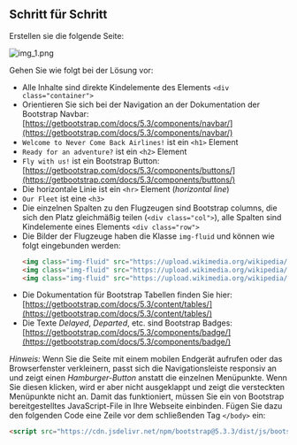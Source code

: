 ## Schritt für Schritt

Erstellen sie die folgende Seite:

![img_1.png](img/airline.png)

Gehen Sie wie folgt bei der Lösung vor:

* Alle Inhalte sind direkte Kindelemente des Elements `<div class="container">`
* Orientieren Sie sich bei der Navigation an der Dokumentation der Bootstrap Navbar: [https://getbootstrap.com/docs/5.3/components/navbar/](https://getbootstrap.com/docs/5.3/components/navbar/)
* `Welcome to Never Come Back Airlines!` ist ein `<h1>` Element
* `Ready for an adventure?` ist ein `<h2>` Element
* `Fly with us!` ist ein Bootstrap Button: [https://getbootstrap.com/docs/5.3/components/buttons/](https://getbootstrap.com/docs/5.3/components/buttons/)
* Die horizontale Linie ist ein `<hr>` Element (*horizontal line*)
* `Our Fleet` ist eine `<h3>`
* Die einzelnen Spalten zu den Flugzeugen sind Bootstrap columns, die sich den Platz gleichmäßig teilen (`<div class="col">`), alle Spalten sind Kindelemente eines Elements `<div class="row">`
* Die Bilder der Flugzeuge haben die Klasse `img-fluid` und können wie folgt eingebunden werden:
  ```html
  <img class="img-fluid" src="https://upload.wikimedia.org/wikipedia/commons/thumb/b/b5/Airbus_A320neo_landing_08.jpg/1280px-Airbus_A320neo_landing_08.jpg"/>
  <img class="img-fluid" src="https://upload.wikimedia.org/wikipedia/commons/8/82/Airbus_A380_blue_sky.jpg"/>
  <img class="img-fluid" src="https://upload.wikimedia.org/wikipedia/commons/5/50/Boeing_787-8_maiden_flight_overhead_view.jpg"/>
  ```
* Die Dokumentation für Bootstrap Tabellen finden Sie hier: [https://getbootstrap.com/docs/5.3/content/tables/](https://getbootstrap.com/docs/5.3/content/tables/)
* Die Texte *Delayed*, *Departed*, etc. sind Bootstrap Badges: [https://getbootstrap.com/docs/5.3/components/badge/](https://getbootstrap.com/docs/5.3/components/badge/)

*Hinweis:* Wenn Sie die Seite mit einem mobilen Endgerät aufrufen oder das Browserfenster verkleinern, passt sich die Navigationsleiste responsiv an und zeigt einen *Hamburger-Button* anstatt die einzelnen Menüpunkte. Wenn Sie diesen klicken, wird er aber nicht ausgeklappt und zeigt die versteckten Menüpunkte nicht an. Damit das funktioniert, müssen Sie ein von Bootstrap bereitgestelltes JavaScript-File in Ihre Webseite einbinden. Fügen Sie dazu den folgenden Code eine Zeile vor dem schließenden Tag `</body>` ein:

```html
<script src="https://cdn.jsdelivr.net/npm/bootstrap@5.3.3/dist/js/bootstrap.min.js" integrity="sha384-0pUGZvbkm6XF6gxjEnlmuGrJXVbNuzT9qBBavbLwCsOGabYfZo0T0to5eqruptLy" crossorigin="anonymous"></script>
```

